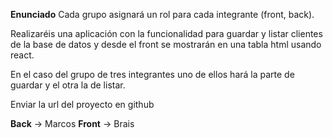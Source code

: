 **Enunciado**
Cada grupo asignará un rol para cada integrante (front, back).  

Realizaréis una aplicación con la funcionalidad para guardar y listar clientes de la base de datos y desde el front se mostrarán en una tabla html usando react. 

En el caso del grupo de tres integrantes uno de ellos hará la parte de guardar y el otra la de listar.

Enviar la url del proyecto en github


**Back** -> Marcos
**Front** -> Brais